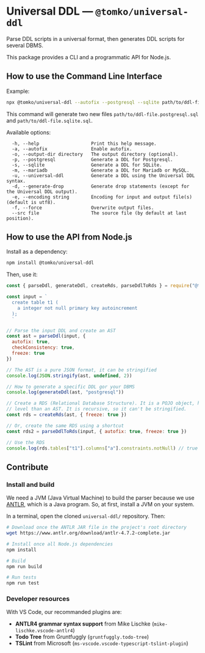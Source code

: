 # Universal DDL — `@tomko/universal-ddl`

Parse DDL scripts in a universal format, then generates DDL scripts for several DBMS.

This package provides a CLI and a programmatic API for Node.js.

## How to use the Command Line Interface

Example:

```sh
npx @tomko/universal-ddl --autofix --postgresql --sqlite path/to/ddl-file.sql
```

This command will generate two new files `path/to/ddl-file.postgresql.sql` and `path/to/ddl-file.sqlite.sql`.

Available options:

```
  -h, --help                   Print this help message.
  -a, --autofix                Enable autofix.
  -o, --output-dir directory   The output directory (optional).
  -p, --postgresql             Generate a DDL for Postgresql.
  -s, --sqlite                 Generate a DDL for SQLite.
  -m, --mariadb                Generate a DDL for Mariadb or MySQL.
  -u, --universal-ddl          Generate a DDL using the Universal DDL syntax.
  -d, --generate-drop          Generate drop statements (except for the Universal DDL output).
  -e, --encoding string        Encoding for input and output file(s) (default is utf8).
  -f, --force                  Overwrite output files.
  --src file                   The source file (by default at last position).
```

## How to use the API from Node.js

Install as a dependency:

```sh
npm install @tomko/universal-ddl
```

Then, use it:

```js
const { parseDdl, generateDdl, createRds, parseDdlToRds } = require("@tomko/universal-ddl")

const input = `
  create table t1 (
    a integer not null primary key autoincrement
  );
  `

// Parse the input DDL and create an AST
const ast = parseDdl(input, {
  autofix: true,
  checkConsistency: true,
  freeze: true
})

// The AST is a pure JSON format, it can be stringified
console.log(JSON.stringify(ast, undefined, 2))

// How to generate a specific DDL gor your DBMS
console.log(generateDdl(ast, "postgresql"))

// Create a RDS (Relational Database Structure). It is a POJO object, higher
// level than an AST. It is recursive, so it can't be stringified.
const rds = createRds(ast, { freeze: true })

// Or, create the same RDS using a shortcut
const rds2 = parseDdlToRds(input, { autofix: true, freeze: true })

// Use the RDS
console.log(rds.tables["t1"].columns["a"].constraints.notNull) // true
```

## Contribute

### Install and build

We need a JVM (Java Virtual Machine) to build the parser because we use [ANTLR](https://www.antlr.org/), which is a Java program. So, at first, install a JVM on your system.

In a terminal, open the cloned `universal-ddl/` repository. Then:

```sh
# Download once the ANTLR JAR file in the project's root directory
wget https://www.antlr.org/download/antlr-4.7.2-complete.jar

# Install once all Node.js dependencies
npm install

# Build
npm run build

# Run tests
npm run test
```

### Developer resources

With VS Code, our recommanded plugins are:

- **ANTLR4 grammar syntax support** from Mike Lischke (`mike-lischke.vscode-antlr4`)
- **Todo Tree** from Gruntfuggly (`gruntfuggly.todo-tree`)
- **TSLint** from Microsoft (`ms-vscode.vscode-typescript-tslint-plugin`)
